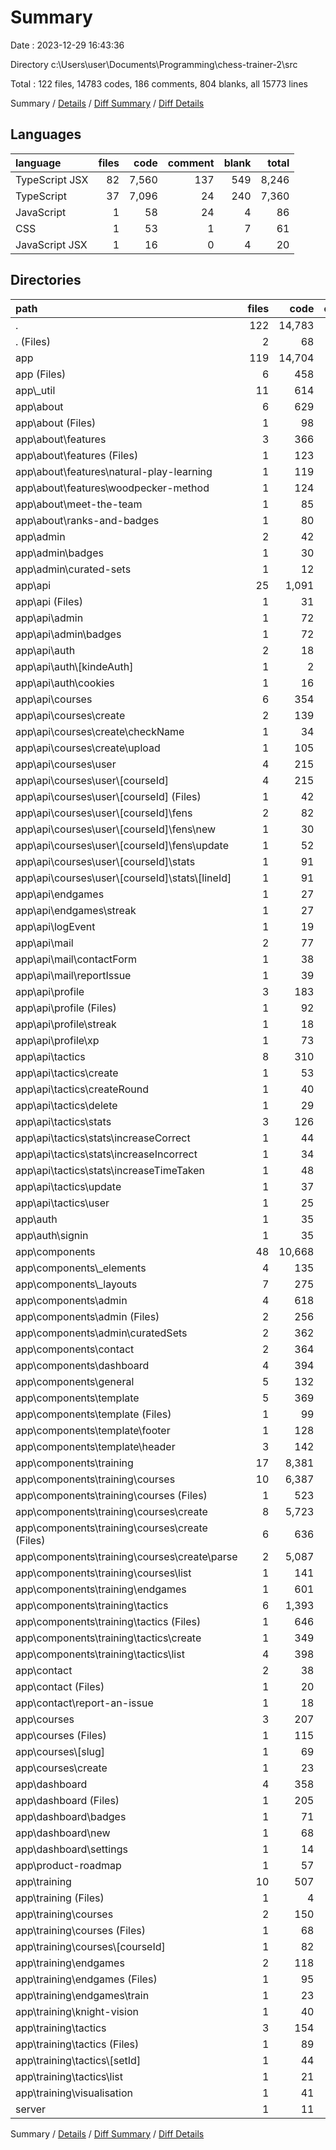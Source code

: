 # Summary

Date : 2023-12-29 16:43:36

Directory c:\\Users\\user\\Documents\\Programming\\chess-trainer-2\\src

Total : 122 files,  14783 codes, 186 comments, 804 blanks, all 15773 lines

Summary / [Details](details.md) / [Diff Summary](diff.md) / [Diff Details](diff-details.md)

## Languages
| language | files | code | comment | blank | total |
| :--- | ---: | ---: | ---: | ---: | ---: |
| TypeScript JSX | 82 | 7,560 | 137 | 549 | 8,246 |
| TypeScript | 37 | 7,096 | 24 | 240 | 7,360 |
| JavaScript | 1 | 58 | 24 | 4 | 86 |
| CSS | 1 | 53 | 1 | 7 | 61 |
| JavaScript JSX | 1 | 16 | 0 | 4 | 20 |

## Directories
| path | files | code | comment | blank | total |
| :--- | ---: | ---: | ---: | ---: | ---: |
| . | 122 | 14,783 | 186 | 804 | 15,773 |
| . (Files) | 2 | 68 | 24 | 7 | 99 |
| app | 119 | 14,704 | 162 | 792 | 15,658 |
| app (Files) | 6 | 458 | 2 | 25 | 485 |
| app\\_util | 11 | 614 | 12 | 56 | 682 |
| app\\about | 6 | 629 | 0 | 21 | 650 |
| app\\about (Files) | 1 | 98 | 0 | 3 | 101 |
| app\\about\\features | 3 | 366 | 0 | 10 | 376 |
| app\\about\\features (Files) | 1 | 123 | 0 | 4 | 127 |
| app\\about\\features\\natural-play-learning | 1 | 119 | 0 | 3 | 122 |
| app\\about\\features\\woodpecker-method | 1 | 124 | 0 | 3 | 127 |
| app\\about\\meet-the-team | 1 | 85 | 0 | 4 | 89 |
| app\\about\\ranks-and-badges | 1 | 80 | 0 | 4 | 84 |
| app\\admin | 2 | 42 | 0 | 7 | 49 |
| app\\admin\\badges | 1 | 30 | 0 | 4 | 34 |
| app\\admin\\curated-sets | 1 | 12 | 0 | 3 | 15 |
| app\\api | 25 | 1,091 | 10 | 182 | 1,283 |
| app\\api (Files) | 1 | 31 | 0 | 3 | 34 |
| app\\api\\admin | 1 | 72 | 0 | 15 | 87 |
| app\\api\\admin\\badges | 1 | 72 | 0 | 15 | 87 |
| app\\api\\auth | 2 | 18 | 0 | 6 | 24 |
| app\\api\\auth\\[kindeAuth] | 1 | 2 | 0 | 2 | 4 |
| app\\api\\auth\\cookies | 1 | 16 | 0 | 4 | 20 |
| app\\api\\courses | 6 | 354 | 8 | 47 | 409 |
| app\\api\\courses\\create | 2 | 139 | 5 | 19 | 163 |
| app\\api\\courses\\create\\checkName | 1 | 34 | 0 | 5 | 39 |
| app\\api\\courses\\create\\upload | 1 | 105 | 5 | 14 | 124 |
| app\\api\\courses\\user | 4 | 215 | 3 | 28 | 246 |
| app\\api\\courses\\user\\[courseId] | 4 | 215 | 3 | 28 | 246 |
| app\\api\\courses\\user\\[courseId] (Files) | 1 | 42 | 0 | 7 | 49 |
| app\\api\\courses\\user\\[courseId]\\fens | 2 | 82 | 3 | 12 | 97 |
| app\\api\\courses\\user\\[courseId]\\fens\\new | 1 | 30 | 0 | 6 | 36 |
| app\\api\\courses\\user\\[courseId]\\fens\\update | 1 | 52 | 3 | 6 | 61 |
| app\\api\\courses\\user\\[courseId]\\stats | 1 | 91 | 0 | 9 | 100 |
| app\\api\\courses\\user\\[courseId]\\stats\\[lineId] | 1 | 91 | 0 | 9 | 100 |
| app\\api\\endgames | 1 | 27 | 0 | 7 | 34 |
| app\\api\\endgames\\streak | 1 | 27 | 0 | 7 | 34 |
| app\\api\\logEvent | 1 | 19 | 0 | 4 | 23 |
| app\\api\\mail | 2 | 77 | 2 | 10 | 89 |
| app\\api\\mail\\contactForm | 1 | 38 | 1 | 5 | 44 |
| app\\api\\mail\\reportIssue | 1 | 39 | 1 | 5 | 45 |
| app\\api\\profile | 3 | 183 | 0 | 33 | 216 |
| app\\api\\profile (Files) | 1 | 92 | 0 | 16 | 108 |
| app\\api\\profile\\streak | 1 | 18 | 0 | 4 | 22 |
| app\\api\\profile\\xp | 1 | 73 | 0 | 13 | 86 |
| app\\api\\tactics | 8 | 310 | 0 | 57 | 367 |
| app\\api\\tactics\\create | 1 | 53 | 0 | 9 | 62 |
| app\\api\\tactics\\createRound | 1 | 40 | 0 | 6 | 46 |
| app\\api\\tactics\\delete | 1 | 29 | 0 | 7 | 36 |
| app\\api\\tactics\\stats | 3 | 126 | 0 | 22 | 148 |
| app\\api\\tactics\\stats\\increaseCorrect | 1 | 44 | 0 | 8 | 52 |
| app\\api\\tactics\\stats\\increaseIncorrect | 1 | 34 | 0 | 6 | 40 |
| app\\api\\tactics\\stats\\increaseTimeTaken | 1 | 48 | 0 | 8 | 56 |
| app\\api\\tactics\\update | 1 | 37 | 0 | 8 | 45 |
| app\\api\\tactics\\user | 1 | 25 | 0 | 5 | 30 |
| app\\auth | 1 | 35 | 0 | 4 | 39 |
| app\\auth\\signin | 1 | 35 | 0 | 4 | 39 |
| app\\components | 48 | 10,668 | 135 | 407 | 11,210 |
| app\\components\\_elements | 4 | 135 | 0 | 7 | 142 |
| app\\components\\_layouts | 7 | 275 | 0 | 22 | 297 |
| app\\components\\admin | 4 | 618 | 3 | 25 | 646 |
| app\\components\\admin (Files) | 2 | 256 | 3 | 18 | 277 |
| app\\components\\admin\\curatedSets | 2 | 362 | 0 | 7 | 369 |
| app\\components\\contact | 2 | 364 | 2 | 29 | 395 |
| app\\components\\dashboard | 4 | 394 | 2 | 26 | 422 |
| app\\components\\general | 5 | 132 | 6 | 17 | 155 |
| app\\components\\template | 5 | 369 | 0 | 21 | 390 |
| app\\components\\template (Files) | 1 | 99 | 0 | 7 | 106 |
| app\\components\\template\\footer | 1 | 128 | 0 | 3 | 131 |
| app\\components\\template\\header | 3 | 142 | 0 | 11 | 153 |
| app\\components\\training | 17 | 8,381 | 122 | 260 | 8,763 |
| app\\components\\training\\courses | 10 | 6,387 | 73 | 125 | 6,585 |
| app\\components\\training\\courses (Files) | 1 | 523 | 56 | 56 | 635 |
| app\\components\\training\\courses\\create | 8 | 5,723 | 17 | 58 | 5,798 |
| app\\components\\training\\courses\\create (Files) | 6 | 636 | 11 | 45 | 692 |
| app\\components\\training\\courses\\create\\parse | 2 | 5,087 | 6 | 13 | 5,106 |
| app\\components\\training\\courses\\list | 1 | 141 | 0 | 11 | 152 |
| app\\components\\training\\endgames | 1 | 601 | 20 | 41 | 662 |
| app\\components\\training\\tactics | 6 | 1,393 | 29 | 94 | 1,516 |
| app\\components\\training\\tactics (Files) | 1 | 646 | 26 | 48 | 720 |
| app\\components\\training\\tactics\\create | 1 | 349 | 2 | 16 | 367 |
| app\\components\\training\\tactics\\list | 4 | 398 | 1 | 30 | 429 |
| app\\contact | 2 | 38 | 0 | 6 | 44 |
| app\\contact (Files) | 1 | 20 | 0 | 3 | 23 |
| app\\contact\\report-an-issue | 1 | 18 | 0 | 3 | 21 |
| app\\courses | 3 | 207 | 0 | 18 | 225 |
| app\\courses (Files) | 1 | 115 | 0 | 3 | 118 |
| app\\courses\\[slug] | 1 | 69 | 0 | 11 | 80 |
| app\\courses\\create | 1 | 23 | 0 | 4 | 27 |
| app\\dashboard | 4 | 358 | 3 | 22 | 383 |
| app\\dashboard (Files) | 1 | 205 | 3 | 11 | 219 |
| app\\dashboard\\badges | 1 | 71 | 0 | 5 | 76 |
| app\\dashboard\\new | 1 | 68 | 0 | 3 | 71 |
| app\\dashboard\\settings | 1 | 14 | 0 | 3 | 17 |
| app\\product-roadmap | 1 | 57 | 0 | 3 | 60 |
| app\\training | 10 | 507 | 0 | 41 | 548 |
| app\\training (Files) | 1 | 4 | 0 | 1 | 5 |
| app\\training\\courses | 2 | 150 | 0 | 16 | 166 |
| app\\training\\courses (Files) | 1 | 68 | 0 | 6 | 74 |
| app\\training\\courses\\[courseId] | 1 | 82 | 0 | 10 | 92 |
| app\\training\\endgames | 2 | 118 | 0 | 6 | 124 |
| app\\training\\endgames (Files) | 1 | 95 | 0 | 3 | 98 |
| app\\training\\endgames\\train | 1 | 23 | 0 | 3 | 26 |
| app\\training\\knight-vision | 1 | 40 | 0 | 3 | 43 |
| app\\training\\tactics | 3 | 154 | 0 | 12 | 166 |
| app\\training\\tactics (Files) | 1 | 89 | 0 | 3 | 92 |
| app\\training\\tactics\\[setId] | 1 | 44 | 0 | 6 | 50 |
| app\\training\\tactics\\list | 1 | 21 | 0 | 3 | 24 |
| app\\training\\visualisation | 1 | 41 | 0 | 3 | 44 |
| server | 1 | 11 | 0 | 5 | 16 |

Summary / [Details](details.md) / [Diff Summary](diff.md) / [Diff Details](diff-details.md)